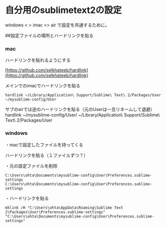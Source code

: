 # 自分用のsublimetext2の設定

windows < > imac <> air で設定を共通するために。

##設定ファイルの場所とハードリンクを貼る

### mac

ハードリンクを貼れるようにする

[https://github.com/selkhateeb/hardlink](https://github.com/selkhateeb/hardlink)

メインでのimacでハードリンクを貼る

	hardlink ~/Library/Application\ Support/Sublime\ Text\ 2/Packages/User ~/mysublime-config/User

サブのairでは逆のハードリンクを貼る（元のUserは一旦リネームして退避）
	hardlink ~/mysublime-config/User/ ~/Library/Application\ Support/Sublime\ Text\ 2/Packages/User


### windows
・macで設定したファイルを持ってくる

ハードリンクを貼る（１ファイルずつ？）

・元の設定ファイルを削除

	C:\Users\ohta\Documents\mysublime-config\User\Preferences.sublime-settings
	C:\Users\ohta\Documents\mysublime-config\User\Preferences.sublime-settings

・ハードリンクを貼る

	mklink /H "C:\Users\ohta\AppData\Roaming\Sublime Text 2\Packages\User\Preferences.sublime-settings" "C:\Users\ohta\Documents\mysublime-config\User\Preferences.sublime-settings"
